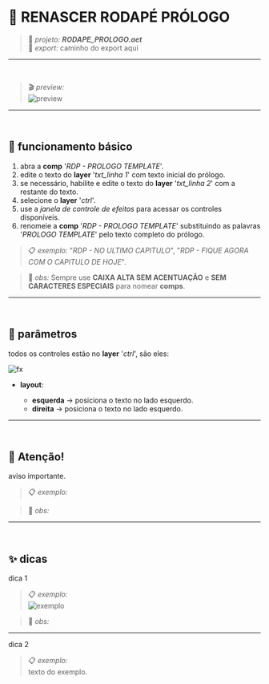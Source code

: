 # 📓 RENASCER RODAPÉ PRÓLOGO

> 📑 *projeto:* ***RODAPE_PROLOGO.aet***\
> 📂 *export:* caminho do export aqui

---

<br>

> 🎬 *preview:*\
> ![preview](RODAPE_CONVIDADO/RODAPE_CONVIDADO_exemplo.gif)

---

<br>

## 📍 funcionamento básico

1. abra a **comp** '*RDP - PROLOGO TEMPLATE*'.
2. edite o texto do **layer** '*txt_linha 1*' com texto inicial do prólogo.
3. se necessário, habilite e edite o texto do **layer** '*txt_linha 2*' com a restante do texto.
4. selecione o **layer** '*ctrl*'.
5. use a *janela de controle de efeitos* para acessar os controles disponíveis.
6. renomeie a **comp** '*RDP - PROLOGO TEMPLATE*' substituindo as palavras '*PROLOGO TEMPLATE*' pelo texto completo do prólogo.

> 📋 *exemplo:* "*RDP - NO ULTIMO CAPITULO*", "*RDP - FIQUE AGORA COM O CAPITULO DE HOJE*".

> 🚩 *obs:* Sempre use **CAIXA ALTA SEM ACENTUAÇÃO** e **SEM CARACTERES ESPECIAIS** para nomear **comps**.

---

<br>

## 📍 parâmetros

todos os controles estão no **layer** '*ctrl*', são eles:

![fx](RODAPE_CONVIDADO/ctrl.png)

- **layout**:

  - **esquerda** → posiciona o texto no lado esquerdo.
  - **direita** → posiciona o texto no lado esquerdo.

---

<br>

## 🚨 Atenção!

aviso importante.

> 📋 *exemplo:*

> 🚩 *obs:*

---

<br>

## ✨ dicas

dica 1

> 📋 *exemplo:*\
> ![exemplo](pasta/arquivo.png)

> 🚩 *obs:*

---

dica 2

> 📋 *exemplo:*\
> texto do exemplo.
